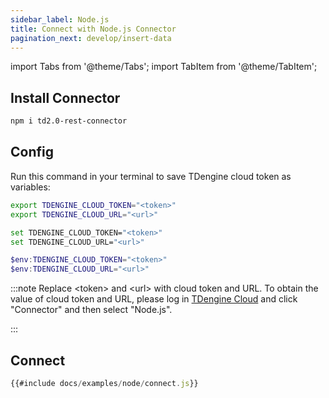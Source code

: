 ```yaml
---
sidebar_label: Node.js
title: Connect with Node.js Connector
pagination_next: develop/insert-data
---
```

import Tabs from '@theme/Tabs';
import TabItem from '@theme/TabItem';

## Install Connector

```bash
npm i td2.0-rest-connector
```
## Config

Run this command in your terminal to save TDengine cloud token as variables:

<Tabs defaultValue="bash">
<TabItem value="bash" label="Bash">

```bash
export TDENGINE_CLOUD_TOKEN="<token>"
export TDENGINE_CLOUD_URL="<url>"
```

</TabItem>
<TabItem value="cmd" label="CMD">

```bash
set TDENGINE_CLOUD_TOKEN="<token>"
set TDENGINE_CLOUD_URL="<url>"
```

</TabItem>
<TabItem value="powershell" label="Powershell">

```powershell
$env:TDENGINE_CLOUD_TOKEN="<token>"
$env:TDENGINE_CLOUD_URL="<url>"
```

</TabItem>
</Tabs>


<!-- exclude -->
:::note
Replace  <token\> and <url\> with cloud token and URL.
To obtain the value of cloud token and URL, please log in [TDengine Cloud](https://cloud.tdengine.com) and click "Connector" and then select "Node.js".

:::
<!-- exclude-end -->

## Connect

```javascript
{{#include docs/examples/node/connect.js}}
```

<!---The client connection is then established. For how to write data and query data, please refer to [Insert Data](https://docs.tdengine.com/cloud/develop/insert-data#connector-examples) and [Query Data](https://docs.tdengine.com/cloud/develop/query-data/#connector-examples).--->
